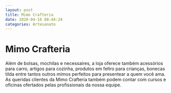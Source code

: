 ```yaml
---
layout: post
title: Mimo Crafteria
date: 2020-04-16 08:44:24 
categories: Artesanato
---
```


# Mimo Crafteria

Além de bolsas, mochilas e necessaires, a loja oferece também acessórios para carro, artigos para cozinha, produtos em feltro para crianças, bonecas tilda entre tantos outros mimos perfeitos para presentear a quem você ama.
As queridas clientes da Mimo Crafteria também podem contar com cursos e oficinas ofertados pelas profissionais da nossa equipe.
